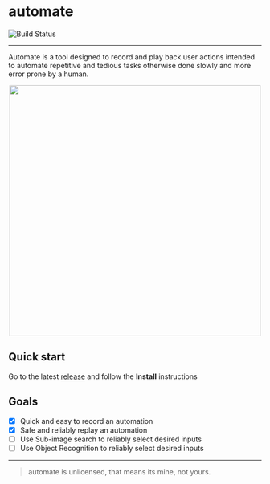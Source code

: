 # automate

![Build Status](https://github.com/addiswebb/automate/actions/workflows/rust.yml/badge.svg)

---
Automate is a tool designed to record and play back user actions intended to automate repetitive and tedious tasks otherwise done slowly and more error prone by a human.
<div align="center">
  <img src="https://github.com/user-attachments/assets/6ce0a379-2739-49cb-94fc-54709c958b90" width="500">
</div>

## Quick start
Go to the latest [release](https://github.com/addiswebb/automate/releases) and follow the **Install** instructions

## Goals
- [x] Quick and easy to record an automation
- [x] Safe and reliably replay an automation
- [ ] Use Sub-image search to reliably select desired inputs
- [ ] Use Object Recognition to reliably select desired inputs

---

> automate is unlicensed, that means its mine, not yours.
